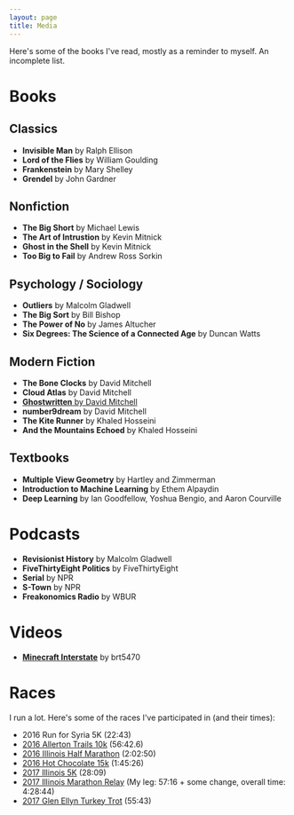 ```yaml
---
layout: page
title: Media
---
```


Here's some of the books I've read, mostly as a reminder to myself. An incomplete list.

# Books

## Classics
* __Invisible Man__ by Ralph Ellison
* __Lord of the Flies__ by William Goulding
* __Frankenstein__ by Mary Shelley
* __Grendel__ by John Gardner

## Nonfiction
* __The Big Short__ by Michael Lewis
* __The Art of Intrustion__ by Kevin Mitnick
* __Ghost in the Shell__ by Kevin Mitnick
* __Too Big to Fail__ by Andrew Ross Sorkin

## Psychology / Sociology
* __Outliers__ by Malcolm Gladwell
* __The Big Sort__ by Bill Bishop
* __The Power of No__ by James Altucher
* __Six Degrees: The Science of a Connected Age__ by Duncan Watts

## Modern Fiction
* __The Bone Clocks__ by David Mitchell
* __Cloud Atlas__ by David Mitchell
* [__Ghostwritten__ by David Mitchell](http://mohsaad.com/2017/05/27/Ghostwritten-Connections/)
* __number9dream__ by David Mitchell
* __The Kite Runner__ by Khaled Hosseini
* __And the Mountains Echoed__ by Khaled Hosseini

## Textbooks
* __Multiple View Geometry__ by Hartley and Zimmerman
* __Introduction to Machine Learning__ by Ethem Alpaydin
* __Deep Learning__ by Ian Goodfellow, Yoshua Bengio, and Aaron Courville

# Podcasts
* __Revisionist History__ by Malcolm Gladwell
* __FiveThirtyEight Politics__ by FiveThirtyEight
* __Serial__ by NPR
* __S-Town__ by NPR
* __Freakonomics Radio__ by WBUR

# Videos
* [__Minecraft Interstate__](https://www.youtube.com/watch?v=asImTDkPWKA) by brt5470

# Races

I run a lot. Here's some of the races I've participated in (and their times):

* 2016 Run for Syria 5K (22:43)
* [2016 Allerton Trails 10k](http://www.allertonraces.com) (56:42.6)
* [2016 Illinois Half Marathon](http://illinoismarathon.com) (2:02:50)
* [2016 Hot Chocolate 15k](https://www.hotchocolate15k.com/chicago) (1:45:26)
* [2017 Illinois 5K](http://illinoismarathon.com) (28:09)
* [2017 Illinois Marathon Relay](http://illinoismarathon.com) (My leg: 57:16 + some change, overall time: 4:28:44)
* [2017 Glen Ellyn Turkey Trot](https://gepark.org/events/turkey-trot/) (55:43) 
